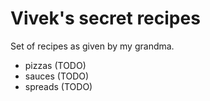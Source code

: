 # Vivek's secret recipes

Set of recipes as given by my grandma.
- pizzas (TODO)
- sauces (TODO)
- spreads (TODO)
